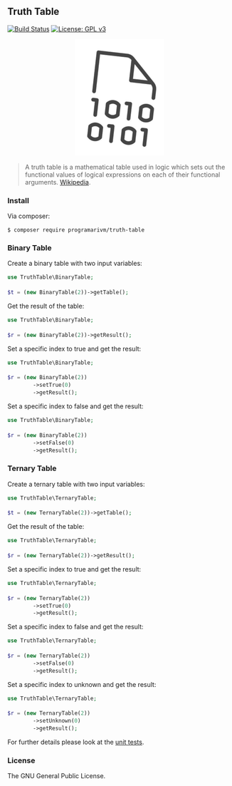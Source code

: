 ## Truth Table

[![Build Status](https://travis-ci.org/programarivm/truth-table.svg?branch=master)](https://travis-ci.org/programarivm/truth-table)
[![License: GPL v3](https://img.shields.io/badge/License-GPL%20v3-blue.svg)](https://www.gnu.org/licenses/gpl-3.0)

<p align="center">
	<img src="https://github.com/programarivm/truth-table/blob/master/resources/logo.png" />
</p>

> A truth table is a mathematical table used in logic which sets out the functional values of logical expressions on each of their functional arguments. [Wikipedia](https://en.wikipedia.org/wiki/Truth_table).

### Install

Via composer:

    $ composer require programarivm/truth-table

### Binary Table

Create a binary table with two input variables:

```php
use TruthTable\BinaryTable;

$t = (new BinaryTable(2))->getTable();

```

Get the result of the table:

```php
use TruthTable\BinaryTable;

$r = (new BinaryTable(2))->getResult();

```

Set a specific index to true and get the result:

```php
use TruthTable\BinaryTable;

$r = (new BinaryTable(2))
		->setTrue(0)
		->getResult();

```

Set a specific index to false and get the result:

```php
use TruthTable\BinaryTable;

$r = (new BinaryTable(2))
		->setFalse(0)
		->getResult();

```

### Ternary Table

Create a ternary table with two input variables:

```php
use TruthTable\TernaryTable;

$t = (new TernaryTable(2))->getTable();

```

Get the result of the table:

```php
use TruthTable\TernaryTable;

$r = (new TernaryTable(2))->getResult();

```

Set a specific index to true and get the result:

```php
use TruthTable\TernaryTable;

$r = (new TernaryTable(2))
		->setTrue(0)
		->getResult();

```

Set a specific index to false and get the result:

```php
use TruthTable\TernaryTable;

$r = (new TernaryTable(2))
		->setFalse(0)
		->getResult();

```

Set a specific index to unknown and get the result:

```php
use TruthTable\TernaryTable;

$r = (new TernaryTable(2))
		->setUnknown(0)
		->getResult();

```

For further details please look at the [unit tests](https://github.com/programarivm/truth-table/tree/master/tests).

### License

The GNU General Public License.
